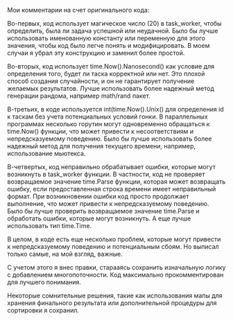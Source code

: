 Мои комментарии на счет оригинального кода:

Во-первых, код использует магическое число (20) в task_worker, чтобы определить, была ли задача успешной или неудачной. Было бы лучше использовать именованную константу или переменную для этого значения, чтобы код было легче понять и модифицировать. В моем случаи я убрал эту конструкцию и заменил более простой.

Во-вторых, код использует time.Now().Nanosecond() как условие для определения того, будет ли таска корректной или нет. Это плохой способ создания случайности, и он не гарантирует получение желаемых результатов. Лучше использовать более надежный метод генерации рандома, например math/rand пакет.

В-третьих, в коде используется int(time.Now().Unix() для определения id к таскам без учета потенциальных условий гонки. В параллельных программах несколько горутин могут одновременно обращаться к time.Now() функции, что может привести к несоответствиям и непредсказуемому поведению. Было бы лучше использовать более надежный метод для получения текущего времени, например, использование мьютекса.

В-четвертых, код неправильно обрабатывает ошибки, которые могут возникнуть в task_worker функции. В частности, код не проверяет возвращаемое значение time.Parse функции, которая может возвращать ошибку, если предоставленная строка времени имеет неправильный формат. При возникновении ошибки код просто продолжает выполнение, что может привести к непредсказуемому поведению. Было бы лучше проверить возвращаемое значение time.Parse и обработать ошибки, которые могут возникнуть. А еще лучше использовать тип time.Time.

В целом, в коде есть еще несколько проблем, которые могут привести к непредсказуемому поведению и потенциальным сбоям. Но выписал только самые, на мой взгляд, важные.

С учетом этого я внес правки, старааясь сохранить изначальную логику с добавлением многопоточности.
Код максимально прокомментирован для лучшего понимания.

Некоторые сомнительные решения, такие как использования мапы для хранения финального результата или дополнительной процедуры для сортировки я сохранил.